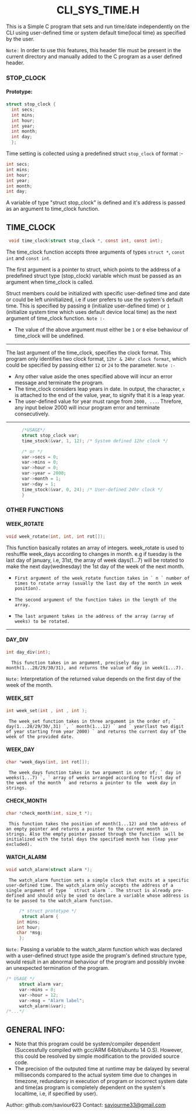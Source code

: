 # <div align="center"> CLI_SYS_TIME.H </div>
This is a Simple C program that sets and run time/date independently on the CLI using user-defined time or system default time(local time) as specified by the user.

` Note: ` In order to use this features, this header file must be present in the current directory and manually added to the C program as a user defined header.

### STOP_CLOCK
#### Prototype:
  ``` C
struct stop_clock {
	int secs;
	int mins;
	int hour;
	int year;
	int month;
	int day;
	};
 ```
Time setting is collected using a predefined struct `stop_clock` of format :-
``` C
int secs;
int mins;
int hour;
int year;
int month;
int day;
```
<div align="left"> A variable of type "struct stop_clock" is defined and it's address is passed as an argument to time_clock function. </div>

## TIME_CLOCK
``` C
 void time_clock(struct stop_clock *, const int, const int);
```

The time_clock function accepts three arguments of types ` struct * `, ` const int ` and ` const int `.

The first argument is a pointer to struct, which points to the address of a predefined struct type (stop_clock) variable which must be passed as an argument when time_clock is called.

Struct members could be initialized with specific user-defined time and date or could be left uninitialized, i.e if user prefers to use the system's default time. This is specified by passing ` 0 ` (initialize user-defined time) or ` 1 ` (initialize system time which uses default device local time) as the next argument of time_clock function.
` Note :- `
* The value of the above argument must either be ` 1 ` or ` 0 ` else behaviour of time_clock will be undefined.
***
The last argument of the time_clock, specifies the clock format. This program only identifies two clock format, ` 12hr & 24hr clock format `, which could be specified by passing either ` 12 ` or ` 24 ` to the parameter.
` Note :- `
*	Any other value aside the ones specified above will incur an error message and terminate the program.
*	The time_clock considers leap years in date. In output, the character, ` x ` is attached to the end of the value, year, to signify that it is a leap year.
*	The user-defined value for year must range from ` 2000, ... `. Threfore, any input below 2000 will incur program error and terminate consecutively.
***

``` C {
      /*USAGE*/
      struct stop_clock var;
      time_stock(&var, 1, 12); /* System defined 12hr clock */

      /* or */
      var->secs = 0;
      var->mins = 0;
      var->hour = 0;
      var->year = 2000;
      var->month = 1;
      var->day = 1;
      time_stock(&var, 0, 24); /* User-defined 24hr clock */
      }
```
### OTHER FUNCTIONS

 #### WEEK_ROTATE
``` C
void week_rotate(int, int, int rot[]);
```
This function basically rotates an array of integers. week_rotate is used to reshuffle week_days according to changes in month. e.g if tuesday is the last day of january, i.e, 31st, the array of week days(1...7) will be rotated to make the next day(wednesday) the 1st day of the week of the next month.
*     First argument of the week_rotate function takes in ` n ` number of times to rotate array (usually the last day of the month in week positíon).
*     The second argument of the function takes in the length of the array.
*     The last argument takes in the address of the array (array of weeks) to be rotated.
***

 #### DAY_DIV
```C
int day_div(int);
```
      This function takes in an argument, precisely day in month(1...28/29/30/31), and returns the value of day in week(1...7).

` Note: ` Interpretation of the returned value depends on the first day of the week of the month.

####  WEEK_SET
``` C
int week_set(int , int , int );
```
     The week_set function takes in three argumemt in the order of; ` day(1...28/29/30/,31) `, ` month(1...12) ` and ` year(last two digit of year starting from year 2000) ` and returns the current day of the wéek of the provided date.

#### WEEK_DAY
``` C
char *week_days(int, int rot[]);
```
     The week_days function takes in two argument in order of; ` day in weeks(1...7) `, ` array of weeks arranged according to first day of the week of the month ` and returns a pointer to the  week day in strings.

#### CHECK_MONTH
``` C
char *check_month(int, size_t *);
```
     This function takes the position of month(1...12) and the address of an empty pointer and returns a pointer to the current month in strings. Also the empty pointer passed through the function  will be initialized with the total days the specified month has (leap year excluded).

#### WATCH_ALARM
``` C
void watch_alarm(struct alarm *);
```
     The watch_alarm function sets a simple clock that exits at a specific user-defined time. The watch_alarm only accepts the address of a single argument of type ` struct alarm `. The struct is already pre-defined and should only be used to declare a variable whose address is to be passed to the watch_alarm function.
``` C
     /* struct prototype */
      struct alarm {
	int mins;
	int hour;
	char *msg;
     };
```

` Note: ` Passing a variable to the watch_alarm function which was declared with a user-defined struct type aside the program's defined structure type, would result in an abnormal behaviour of the program and possibly invoke an unexpected termination of the program.
``` C
/* USAGE */
   	 struct alarm var;
	 var->mins = 0;
	 var->hour = 12;
	 var->msg = "Alarm label";
	 watch_alarm(&var);
/*...*/
```

## GENERAL INFO:
-	Note that this program could be system/compiler dependent (Successfully compiled with gcc/ARM 64bit/ubuntu 14 O.S). However, this could be resolved by simple modification to the provided source code.
-	The precision of the outputed time at runtime may be dalayed by several milliseconds compared to the actual system time due to changes in timezone, redundancy in execution of program or incorrect system date and time(as program is completely dependent on the system's localtime, i.e, if specified by user).

Author: github.com/saviour623
Contact: saviourme33@gmail.com
